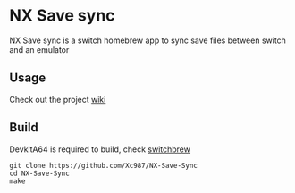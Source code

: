 # NX Save sync

NX Save sync is a switch homebrew app to sync save files between switch and an emulator

## Usage

Check out the project [wiki](https://github.com/Xc987/NX-Save-Sync/wiki)

## Build

DevkitA64 is required to build, check [switchbrew](https://switchbrew.org/wiki/Setting_up_Development_Environment)

```
git clone https://github.com/Xc987/NX-Save-Sync
cd NX-Save-Sync
make
```